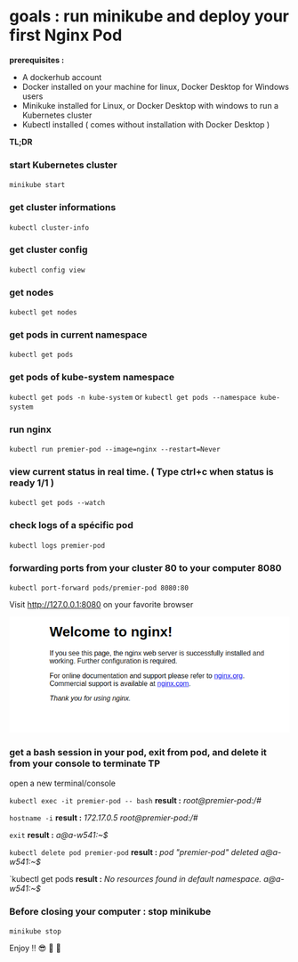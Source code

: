 # goals : run minikube and deploy your first Nginx Pod

**prerequisites :**
- A dockerhub account
- Docker installed on your machine for linux, Docker Desktop for Windows users
- Minikuke installed for Linux, or Docker Desktop with windows to run a Kubernetes cluster
- Kubectl installed ( comes without installation with Docker Desktop )

**TL;DR**

### start Kubernetes cluster 
`minikube start`

### get cluster informations 
`kubectl cluster-info`

### get cluster config
`kubectl config view`

### get nodes  
`kubectl get nodes`

### get pods in current namespace
`kubectl get pods`

### get pods of kube-system namespace
`kubectl get pods -n kube-system`  or `kubectl get pods --namespace kube-system`

### run nginx 
`kubectl run premier-pod --image=nginx --restart=Never`

### view current status in real time. ( Type ctrl+c when status is ready 1/1 )
`kubectl get pods --watch`

### check logs of a spécific pod 
`kubectl logs premier-pod`

### forwarding ports from your cluster 80 to your computer 8080
`kubectl port-forward pods/premier-pod 8080:80`

Visit http://127.0.0.1:8080 on your favorite browser

![nginx_it_works](/resources/nginx_it_works.png "Your nginx server works at http://localhost:8080/")

### get a bash session in your pod, exit from pod, and delete it from your console to terminate TP
open a new terminal/console

`kubectl exec -it premier-pod -- bash`
**result :**
*root@premier-pod:/#*

`hostname -i`
**result :**
*172.17.0.5*
*root@premier-pod:/#*

`exit`
**result :**
*a@a-w541:~$*

`kubectl delete pod premier-pod`
**result :**
*pod "premier-pod" deleted*
*a@a-w541:~$*

`kubectl get pods
**result :**
*No resources found in default namespace.*
*a@a-w541:~$*



### Before closing your computer : stop minikube
`minikube stop`


Enjoy !! :sunglasses: :tropical_drink: :tropical_drink:
